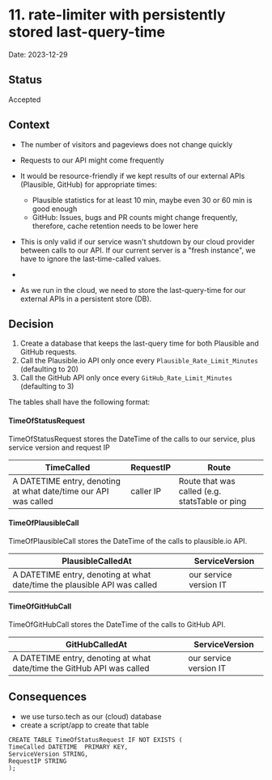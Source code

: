 # 11. rate-limiter with persistently stored last-query-time

Date: 2023-12-29

## Status

Accepted

## Context

* The number of visitors and pageviews does not change quickly 
* Requests to our API might come frequently

* It would be resource-friendly if we kept results of our external APIs (Plausible, GitHub) for appropriate times:
  * Plausible statistics for at least 10 min, maybe even 30 or 60 min is good enough
  * GitHub: Issues, bugs and PR counts might change frequently, therefore, cache retention needs to be lower here

* This is only valid if our service wasn't shutdown by our cloud provider between calls to our API.
If our current server is a "fresh instance", we have to ignore the last-time-called values.
* 
* As we run in the cloud, we need to store the last-query-time for our external APIs in a persistent store (DB).


## Decision

1. Create a database that keeps the last-query time for both Plausible and GitHub requests.
2. Call the Plausible.io API only once every `Plausible_Rate_Limit_Minutes` (defaulting to 20)
3. Call the GitHub API only once every `GitHub_Rate_Limit_Minutes` (defaulting to 3)

The tables shall have the following format:
 
#### TimeOfStatusRequest

TimeOfStatusRequest stores the DateTime of the calls to our service, plus service version and request IP

| TimeCalled | RequestIP | Route |
| --- | --- | --- |
| A DATETIME entry, denoting at what date/time our API was called  | caller IP | Route that was called (e.g. statsTable or ping |


#### TimeOfPlausibleCall

TimeOfPlausibleCall stores the DateTime of the calls to plausible.io API.

| PlausibleCalledAt | ServiceVersion |
| --- | --- | 
| A DATETIME entry, denoting at what date/time the plausible API was called | our service version IT |

#### TimeOfGitHubCall

TimeOfGitHubCall stores the DateTime of the calls to GitHub API.

| GitHubCalledAt | ServiceVersion |
| --- | --- | 
| A DATETIME entry, denoting at what date/time the GitHub API was called | our service version IT |


## Consequences

* we use turso.tech as our (cloud) database
* create a script/app to create that table

```
CREATE TABLE TimeOfStatusRequest IF NOT EXISTS (
TimeCalled DATETIME  PRIMARY KEY,
ServiceVersion STRING,
RequestIP STRING
);
```
